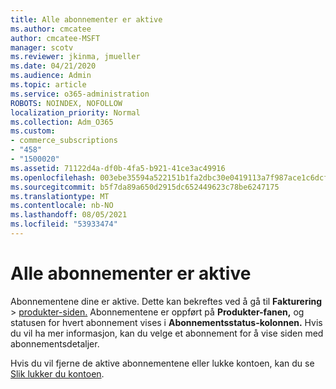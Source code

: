 ```yaml
---
title: Alle abonnementer er aktive
ms.author: cmcatee
author: cmcatee-MSFT
manager: scotv
ms.reviewer: jkinma, jmueller
ms.date: 04/21/2020
ms.audience: Admin
ms.topic: article
ms.service: o365-administration
ROBOTS: NOINDEX, NOFOLLOW
localization_priority: Normal
ms.collection: Adm_O365
ms.custom:
- commerce_subscriptions
- "458"
- "1500020"
ms.assetid: 71122d4a-df0b-4fa5-b921-41ce3ac49916
ms.openlocfilehash: 003ebe35594a522151b1fa2dbc30e0419113a7f987ace1c6dcf01e2ba733dde8
ms.sourcegitcommit: b5f7da89a650d2915dc652449623c78be6247175
ms.translationtype: MT
ms.contentlocale: nb-NO
ms.lasthandoff: 08/05/2021
ms.locfileid: "53933474"
---
```

# <a name="all-subscriptions-are-active"></a>Alle abonnementer er aktive

Abonnementene dine er aktive. Dette kan bekreftes ved å gå til **Fakturering** \> [produkter-siden.](https://go.microsoft.com/fwlink/p/?linkid=842054) Abonnementene er oppført på **Produkter-fanen,** og statusen for hvert abonnement vises i **Abonnementsstatus-kolonnen.** Hvis du vil ha mer informasjon, kan du velge et abonnement for å vise siden med abonnementsdetaljer.
  
Hvis du vil fjerne de aktive abonnementene eller lukke kontoen, kan du se [Slik lukker du kontoen](https://docs.microsoft.com/microsoft-365/commerce/close-your-account?view=o365-worldwide).
